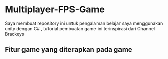# Multiplayer-FPS-Game
Saya membuat repository ini untuk pengalaman belajar saya menggunakan unity dengan C# , tutorial pembuatan game ini terinspirasi dari Channel Brackeys
## Fitur game yang diterapkan pada game
